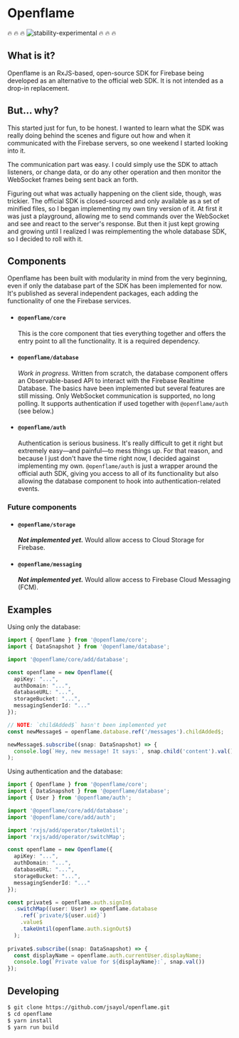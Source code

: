 # Openflame
:fire: :fire: :fire: ![stability-experimental](https://img.shields.io/badge/stability-experimental-orange.svg) :fire: :fire: :fire:

## What is it?
Openflame is an RxJS-based, open-source SDK for Firebase being developed as an alternative to the official web SDK. It is not intended as a drop-in replacement.
 
## But... why?
This started just for fun, to be honest. I wanted to learn what the SDK was really doing behind the scenes and figure out how and when it communicated with the Firebase servers, so one weekend I started looking into it.

The communication part was easy. I could simply use the SDK to attach listeners, or change data, or do any other operation and then monitor the WebSocket frames being sent back an forth.

Figuring out what was actually happening on the client side, though, was trickier. The official SDK is closed-sourced and only available as a set of minified files, so I began implementing my own tiny version of it. At first it was just a playground, allowing me to send commands over the WebSocket and see and react to the server's response. But then it just kept growing and growing until I realized I was reimplementing the whole database SDK, so I decided to roll with it.


## Components
Openflame has been built with modularity in mind from the very beginning, even if only the database part of the SDK has been implemented for now. It's published as several independent packages, each adding the functionality of one the Firebase services.

* #### `@openflame/core`

  This is the core component that ties everything together and offers the entry point to all the functionality. It is a required dependency.

* #### `@openflame/database`
  *Work in progress.* Written from scratch, the database component offers an Observable-based API to interact with the Firebase Realtime Database. The basics have been implemented but several features are still missing. Only WebSocket communication is supported, no long polling. It supports authentication if used together with `@openflame/auth` (see below.)
  
* #### `@openflame/auth`
  Authentication is serious business. It's really difficult to get it right but extremely easy—and painful—to mess things up. For that reason, and because I just don't have the time right now, I decided against implementing my own. `@openflame/auth` is just a wrapper around the official auth SDK, giving you access to all of its functionality but also allowing the database component to hook into authentication-related events. 

### Future components
* #### `@openflame/storage`
  ***Not implemented yet.*** Would allow access to Cloud Storage for Firebase.

* #### `@openflame/messaging`
  ***Not implemented yet.*** Would allow access to Firebase Cloud Messaging (FCM).

## Examples

Using only the database:
```ts
import { Openflame } from '@openflame/core';
import { DataSnapshot } from '@openflame/database';

import '@openflame/core/add/database';

const openflame = new Openflame({
  apiKey: "...",
  authDomain: "...",
  databaseURL: "...",
  storageBucket: "...",
  messagingSenderId: "..."
});

// NOTE: `childAdded$` hasn't been implemented yet
const newMessage$ = openflame.database.ref('/messages').childAdded$;

newMessage$.subscribe((snap: DataSnapshot) => {
  console.log(`Hey, new message! It says:`, snap.child('content').val());
);
```

Using authentication and the database:
```ts
import { Openflame } from '@openflame/core';
import { DataSnapshot } from '@openflame/database';
import { User } from '@openflame/auth';

import '@openflame/core/add/database';
import '@openflame/core/add/auth';

import 'rxjs/add/operator/takeUntil';
import 'rxjs/add/operator/switchMap';

const openflame = new Openflame({
  apiKey: "...",
  authDomain: "...",
  databaseURL: "...",
  storageBucket: "...",
  messagingSenderId: "..."
});

const private$ = openflame.auth.signIn$
  .switchMap((user: User) => openflame.database
    .ref(`private/${user.uid}`)
    .value$
    .takeUntil(openflame.auth.signOut$)
  );
  
private$.subscribe((snap: DataSnapshot) => {
  const displayName = openflame.auth.currentUser.displayName;
  console.log(`Private value for ${displayName}:`, snap.val())
});

```
## Developing
```sh
$ git clone https://github.com/jsayol/openflame.git
$ cd openflame
$ yarn install
$ yarn run build
```
